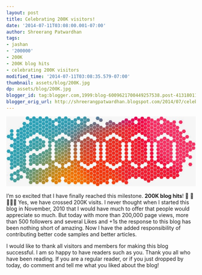 ```yaml
---
layout: post
title: Celebrating 200K visitors!
date: '2014-07-11T03:08:00.001-07:00'
author: Shreerang Patwardhan
tags:
- jashan
- '200000'
- 200K
- 200K blog hits
- celebrating 200K visitors
modified_time: '2014-07-11T03:08:35.579-07:00'
thumbnail: assets/blog/200K.jpg
dp: assets/blog/200K.jpg
blogger_id: tag:blogger.com,1999:blog-6009621700449257538.post-4131801122633037526
blogger_orig_url: http://shreerangpatwardhan.blogspot.com/2014/07/celebrating-200k-visitors.html
---
```


![200K hits](/assets/blog/200K.jpg)

I’m so excited that I have finally reached this milestone. **200K blog hits**! 🙌 🎉 🎈🎈🎈 Yes, we have crossed 200K visits. I never thought when I started this blog in November, 2010 that I would have much to offer that people would appreciate so much. But today with more than 200,000 page views, more than 500 followers and several Likes and +1s the response to this blog has been nothing short of amazing. Now I have the added responsibility of contributing better code samples and better articles.

I would like to thank all visitors and members for making this blog successful. I am so happy to have readers such as you. Thank you all who have been reading. If you are a regular reader, or if you just dropped by today, do comment and tell me what you liked about the blog!

